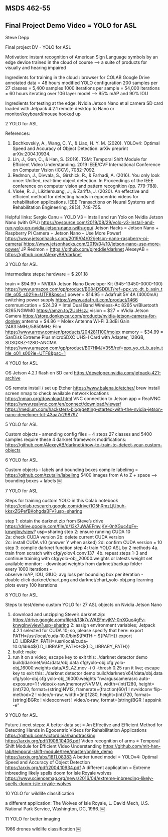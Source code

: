 ## MSDS 462-55 
## Final Project Demo Video = YOLO for ASL
Steve Depp


Final project DV - YOLO for ASL

Motivation:
	instant recognition of American Sign Language symbols by an edge device 
	trained in the cloud of course
	—> a suite of products for visually and hearing impaired 

Ingredients for training in the cloud :
	browser for COLAB
	Google Drive
	annotated data = 48 hours
	modified YOLO configuration 
		200 samples per 27 classes = 5,400 samples
		1000 iterations per sample = 54,000 iterations
		= 60 hours iterating over 106 layer model
	—> 95% mAP and 90% IOU

Ingredients for testing at the edge:
	Nvidia Jetson Nano et al
	camera
	SD card loaded with Jetpack 4.2.1 
	remote desktop to Nano or monitor/keyboard/mouse hooked up


2
YOLO for ASL

References:
1.	Bochkovskiy, A., Wang, C. Y., & Liao, H. Y. M. (2020). YOLOv4: Optimal Speed and Accuracy of Object Detection. arXiv preprint arXiv:2004.10934.
2.	Lin, J., Gan, C., & Han, S. (2019). TSM: Temporal Shift Module for Efficient Video Understanding. 2019 IEEE/CVF International Conference on Computer Vision (ICCV), 7082-7092.
3.	Redmon, J., Divvala, S., Girshick, R., & Farhadi, A. (2016). You only look once: Unified, real-time object detection. In Proceedings of the IEEE conference on computer vision and pattern recognition (pp. 779-788).
4.	Visée, R. J., Likitlersuang, J., & Zariffa, J. (2020). An effective and efficient method for detecting hands in egocentric videos for rehabilitation applications. IEEE Transactions on Neural Systems and Rehabilitation Engineering, 28(3), 748-755.

Helpful links:
	Sergio Canu = YOLO V3 – Install and run Yolo on Nvidia Jetson Nano (with GPU)
		https://pysource.com/2019/08/29/yolo-v3-install-and-run-yolo-on-nvidia-jetson-nano-with-gpu/
	Jetson Hacks = Jetson Nano + Raspberry Pi Camera + Jetson Nano – Use More Power!
		https://www.jetsonhacks.com/2019/04/02/jetson-nano-raspberry-pi-camera/
		https://www.jetsonhacks.com/2019/04/10/jetson-nano-use-more-power/
	JP Redmon = https://github.com/pjreddie/darknet
	AlexeyAB = https://github.com/AlexeyAB/darknet



3
YOLO for ASL

Intermediate steps:  hardware = $ 201.18

brain = $94.99 = NVIDIA Jetson Nano Developer Kit (945-13450-0000-100)
	https://www.amazon.com/gp/product/B084DSDDLT/ref=ppx_yo_dt_b_asin_title_o05_s02?ie=UTF8&psc=1
power = $14.95 = Adafruit 5V 4A (4000mA) switching power supply 
	https://www.adafruit.com/product/1466
communication = $24.39 = Intel Dual Band Wireless-Ac 8265 w/Bluetooth 8265.NGWMG
	https://amzn.to/2UcHszJ
vision = $27 = nVidia Jetson Camera
	https://store.donkeycar.com/products/nvidia-jetson-camera-for-donkey
antenna = $4.86 = Molex Antenna Wi-Fi 3.3dBi Gain 2483.5MHz/5850MHz Film
	https://www.arrow.com/en/products/2042811100/molex
memory = $34.99 = SanDisk Extreme Plus microSDXC UHS-I Card with Adapter, 128GB, SDSQXBZ-128G-ANCMA
	https://www.amazon.com/gp/product/B07HMJV355/ref=ppx_yo_dt_b_asin_title_o01_s00?ie=UTF8&psc=1





4
YOLO for ASL

OS
Jetson 4.2.1 flash on SD card
https://developer.nvidia.com/jetpack-421-archive

OS remote install / set up
Etcher
https://www.balena.io/etcher/
brew install screen
nmap to check available network locations
https://nmap.org/download.html
VNC connection to Jetson
app = RealVNC 
https://www.realvnc.com/en/connect/download/viewer/
https://medium.com/hacksters-blog/getting-started-with-the-nvidia-jetson-nano-developer-kit-43aa7c298797





5
YOLO for ASL

Custom objects - amending config files = 4 steps
27 classes and 5400 samples require these 4 darknet framework modifications:
https://github.com/AlexeyAB/darknet#how-to-train-to-detect-your-custom-objects









6
YOLO for ASL

Custom objects - labels and bounding boxes
compile labelimg = https://github.com/tzutalin/labelImg
5400 images from A to Z + space —> bounding boxes + labels
￼



7
YOLO for ASL

Steps for training custom YOLO 
in this Colab notebook https://colab.research.google.com/drive/1O5hRmzLjUbuh-kksxZGPefBKohgdaBFv?usp=sharing

step 1: obtain the darknet zip from Steve’s drive
https://drive.google.com/file/d/13k7uWAEFmvjKV-0nXGuc4gFv-knwgInv/view?	usp=sharing
step 2: ensure running CUDA 10
	2a: check CUDA version
	2b: delete current CUDA version
	2c: install CUDA v10 (answer Y when asked)
	2d: confirm CUDA version = 10
step 3: compile darknet function
step 4: train YOLO ASL by 2 methods
	4a. train from scratch with cfg/yolov4.conv.137 
	4b. repeat steps 1-3 and continue training with cfg/yolo-obj_20000.weights or latests weight set available
monitor:
	- download weights from darknet/backup folder every 1000 iterations
	- observe mAP, IOU, GIUO, avg loss per bounding box per iteration
	- double click darknet/chart.png and darknet/chart_yolo-obj.png learning plots every 100 iterations




8
YOLO for ASL

Steps to test/demo custom YOLO for 27 ASL objects on Nvidia Jetson Nano

1.	download and unzipping Steve’s darknet.zip:
	https://drive.google.com/file/d/13k7uWAEFmvjKV-0nXGuc4gFv-knwgInv/view?usp=sharing
2: 	assign environment variables; Jetpack 4.2.1 selected for CUDA 10; so, please specify that here:
	export PATH=/usr/local/cuda-10.0/bin${PATH:+:${PATH}}
	export LD_LIBRARY_PATH=/usr/local/cuda-10.0/lib64${LD_LIBRARY_PATH:+:${LD_LIBRARY_PATH}}
3.	build: make
4. 	run it on a video; escape key to exit this:
	./darknet detector demo build/darknet/x64/data/obj.data cfg/yolo-obj.cfg yolo-obj_16000.weights data/ASLAZ.mov -i 0 -thresh   0.25
	run it live; escape key to exit this:
./darknet detector demo build/darknet/x64/data/obj.data cfg/yolo-obj.cfg yolo-obj_16000.weights "nvarguscamerasrc auto-exposure=1 ! video/x-raw(memory:NVMM), width=(int)1280, height=(int)720, format=(string)NV12, framerate=(fraction)60/1 ! nvvidconv flip-method=2 ! video/x-raw, width=(int)1280, height=(int)720, format=(string)BGRx ! videoconvert ! video/x-raw, format=(string)BGR ! appsink -e"



9
YOLO for ASL

Future / next steps:
	A better data set  = An Effective and Efficient Method for Detecting Hands in Egocentric Videos for Rehabilitation Applications 
		https://github.com/victordibia/handtracking
		https://arxiv.org/pdf/1908.10406.pdf
	Video recognition of arms = Temporal Shift Module for Efficient Video Understanding
		https://github.com/mit-han-lab/temporal-shift-module/tree/master/online_demo
		https://arxiv.org/abs/1811.08383
	A better tuned model = YOLOv4: Optimal Speed and Accuracy of Object Detection
		https://arxiv.org/pdf/2004.10934.pdf
	A different application = Extreme inbreeding likely spells doom for Isle Royale wolves
		https://www.sciencemag.org/news/2016/04/extreme-inbreeding-likely-spells-doom-isle-royale-wolves


10
YOLO for wildlife classification 

a different application: The Wolves of Isle Royale, L. David Mech, U.S. National Park Service, Washington, DC, 1966.
￼


11
YOLO for better imaging

1966 drones												wildlife classification
￼



